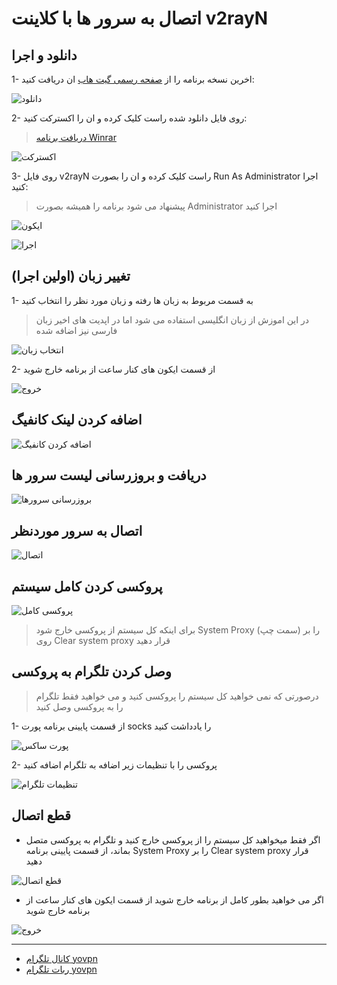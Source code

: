 # اتصال به سرور ها با کلاینت v2rayN

## دانلود و اجرا

1- اخرین نسخه برنامه را از [صفحه رسمی گیت هاب](https://github.com/2dust/v2rayN/releases/latest) ان دریافت کنید:

![دانلود]()

2- روی فایل دانلود شده راست کلیک کرده و ان را اکسترکت کنید:

> [دریافت برنامه Winrar](https://soft98.ir/software/compress/21-winrar.html)

![اکسترکت]()

3- روی فایل v2rayN راست کلیک کرده و ان را بصورت Run As Administrator اجرا کنید:

> پیشنهاد می شود برنامه را همیشه بصورت Administrator اجرا کنید

![ایکون]()

![اجرا]()

## تغییر زبان (اولین اجرا)

1- به قسمت مربوط به زبان ها رفته و زبان مورد نظر را انتخاب کنید

> در این اموزش از زبان انگلیسی استفاده می شود اما در اپدیت های اخیر زبان فارسی نیز اضافه شده

![انتخاب زبان]()

2- از قسمت ایکون های کنار ساعت از برنامه خارج شوید

![خروج]()

## اضافه کردن لینک کانفیگ

![اضافه کردن کانفیگ]()

## دریافت و بروزرسانی لیست سرور ها

![بروزرسانی سرورها]()

## اتصال به سرور موردنظر

![اتصال]()

## پروکسی کردن کامل سیستم

![پروکسی کامل]()

> برای اینکه کل سیستم از پروکسی خارج شود System Proxy (سمت چپ) را بر روی Clear system proxy قرار دهید

## وصل کردن تلگرام به پروکسی

> درصورتی که نمی خواهید کل سیستم را پروکسی کنید و می خواهید فقط تلگرام را به پروکسی وصل کنید

1- از قسمت پایینی برنامه پورت socks را یادداشت کنید

![پورت ساکس]()

2- پروکسی را با تنظیمات زیر اضافه به تلگرام اضافه کنید

![تنظیمات تلگرام]()

## قطع اتصال

- اگر فقط میخواهید کل سیستم را از پروکسی خارج کنید و تلگرام به پروکسی متصل بماند، از قسمت پایینی برنامه System Proxy را بر Clear system proxy قرار دهید

![قطع اتصال]()

- اگر می خواهید بطور کامل از برنامه خارج شوید از قسمت ایکون های کنار ساعت از برنامه خارج شوید

![خروج]()

---

- [کانال تلگرام yovpn](https://t.me/yovpn)
- [ربات تلگرام yovpn](https://t.me/yovpnbot)
